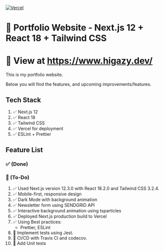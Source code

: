 [![Vercel](https://therealsujitk-vercel-badge.vercel.app/?app=portfolio)](https://www.higazy.dev/) 

# 💼 Portfolio Website - Next.js 12 + React 18 + Tailwind CSS

# 👀 View at https://www.higazy.dev/

This is my portfolio website.

Below you will find the features, and upcoming improvements/features.

## Tech Stack

1. ✅ Next.js 12
2. ✅ React 18
3. ✅ Tailwind CSS
4. ✅ Vercel for deployment
5. ✅ ESLint + Prettier

## Feature List

### ✅ (Done)
### 📝 (To-Do)

1. ✅ Used Next.js version 12.3.0 with React 18.2.0 and Tailwind CSS 3.2.4.
2. ✅ Mobile-first, responsive design
3. ✅ Dark Mode with background animation
4. ✅ Newsletter form using SENDGRID API
5. ✅ Interactive background animation using tsparticles
6. ✅ Deployed Next.js production build to Vercel
7. ✅ Using Best practices:
   - Prettier, ESLint
8. 📝 Implement tests using Jest.
9. 📝 CI/CD with Travis CI and codecov.
10. 📝 Add Unit tests
